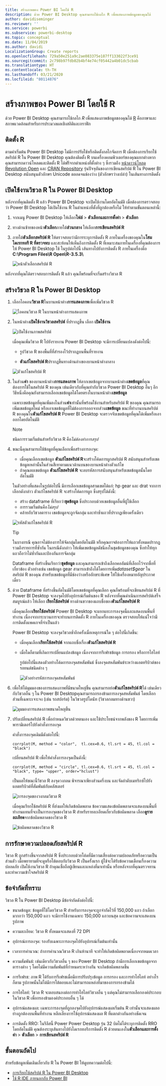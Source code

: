 ```yaml
---
title: สร้างภาพของ Power BI โดยใช้ R
description: ด้วย Power BI Desktop คุณสามารถใช้กลไก R เพื่อแสดงภาพข้อมูลของคุณได้
author: davidiseminger
ms.reviewer: ''
ms.service: powerbi
ms.subservice: powerbi-desktop
ms.topic: conceptual
ms.date: 11/04/2019
ms.author: davidi
LocalizationGroup: Create reports
ms.openlocfilehash: 729a50e251a9c2ae083375e187ff133022f3ce91
ms.sourcegitcommit: 2c798b97fdb02b4bf4e74cf05442a4b01dc5cbab
ms.translationtype: HT
ms.contentlocale: th-TH
ms.lasthandoff: 03/21/2020
ms.locfileid: "80114876"
---
```

# <a name="create-power-bi-visuals-using-r"></a>สร้างภาพของ Power BI โดยใช้ R
ด้วย Power BI Desktop คุณสามารถใช้กลไก *R* เพื่อแสดงภาพข้อมูลของคุณได้ [R](https://mran.revolutionanalytics.com/documents/what-is-r) คือภาษาและสภาพแวดล้อมสำหรับการประมวลผลเชิงสถิติและกราฟิก

## <a name="install-r"></a>ติดตั้ง R
ตามค่าเริ่มต้น Power BI Desktop ไม่มีการปรับใช้หรือติดตั้งกลไกจัดการ R เมื่อต้องการเรียกใช้สคริปต์ R ใน Power BI Desktop คุณต้องติดตั้ง R บนเครื่องคอมพิวเตอร์ของคุณแยกต่างหาก คุณสามารถดาวน์โหลดและติดตั้ง R ได้ฟรีจากตำแหน่งที่ตั้งต่าง ๆ ซึ่งรวมถึง [หน้าดาวน์โหลด Revolution Open](https://mran.revolutionanalytics.com/download/) และ [CRAN Repository](https://cran.r-project.org/bin/windows/base/) รุ่นปัจจุบันของการเขียนสคริปต์ R ใน Power BI Desktop สนับสนุนตัวอักษร Unicode ตลอดจนช่องว่าง (ตัวอักษรว่างเปล่า) ในเส้นทางการติดตั้ง

## <a name="enable-r-visuals-in-power-bi-desktop"></a>เปิดใช้งานวิชวล R ใน Power BI Desktop
หลังจากที่คุณติดตั้ง R แล้ว Power BI Desktop จะเปิดใช้งานโดยอัตโนมัติ เมื่อต้องการตรวจสอบว่า Power BI Desktop ได้เปิดใช้งาน R ในตำแหน่งที่ตั้งที่ถูกต้องหรือไม่ ให้ทำตามขั้นตอนเหล่านี้: 

1. จากเมนู Power BI Desktop ให้เลือก**ไฟล์** > **ตัวเลือกและการตั้งค่า** > **ตัวเลือก** 

2. ทางด้านซ้ายของหน้า**ตัวเลือก**ภายใต้**ส่วนกลาง** ให้เลือก**การเขียนสคริปต์ R** 

3. ภายใต้**ตัวเลือกสคริปต์ R** ให้ตรวจสอบว่ามีการระบุการติดตั้ง R ภายในเครื่องของคุณใน**โฮมไดเรกทอรี R ที่ตรวจพบ** และสะท้อนให้เห็นถึงการติดตั้ง R ที่เหมาะสมภายในเครื่องที่คุณต้องการให้ Power BI Desktop ใช้ ในรูปต่อไปนี้ เส้นทางไปยังการติดตั้ง R ภายในเครื่องคือ **C:\Program Files\R Open\R-3.5.3\\**
   
   ![หน้าตัวเลือกสคริปต์ R](media/desktop-r-visuals/r-visuals-2.png)

หลังจากที่คุณได้ตรวจสอบการติดตั้ง R แล้ว คุณก็พร้อมที่จะเริ่มสร้างวิชวล R

## <a name="create-r-visuals-in-power-bi-desktop"></a>สร้างวิชวล R ใน Power BI Desktop
1. เลือกไอคอน**วิชวล R**ในบานหน้าต่าง**การแสดงภาพ**เพื่อเพิ่มวิชวล R
   
   ![ไอคอนวิชวล R ในบานหน้าต่างการแสดงภาพ](media/desktop-r-visuals/r-visuals-3.png)

2. ในหน้าต่าง**เปิดใช้งานวิชวลสคริปต์** ที่ปรากฏขึ้น เลือก **เปิดใช้งาน**

   ![เปิดใช้งานภาพสคริปต์](media/desktop-r-visuals/r-visuals-10.png)

   เมื่อคุณเพิ่มวิชวล R ไปยังรายงาน Power BI Desktop จะมีการเปลี่ยนแปลงดังต่อไปนี้:
   
   - รูปวิชวล R ของพื้นที่ที่สำรองไว้ปรากฏบนพื้นที่รายงาน
   
   - **ตัวแก้ไขสคริปต์ R**ปรากฏขึ้นทางด้านล่างของบานหน้าต่างกลาง
   
   ![ตัวแก้ไขสคริปต์ R](media/desktop-r-visuals/r-visuals-4.png)

3. ในส่วน**ค่า** ของบานหน้าต่าง**การแสดงภาพ** ให้ลากเขตข้อมูลจากบานหน้าต่าง**เขตข้อมูล**ที่คุณต้องการใช้ในสคริปต์ R ของคุณ เช่นเดียวกับที่คุณทำกับวิชวล Power BI Desktop อื่นๆ อีกวิธีหนึ่งคือคุณยังสามารถเลือกเขตข้อมูลได้โดยตรงในบานหน้าต่าง**เขตข้อมูล**
    
    เฉพาะเขตข้อมูลที่คุณเพิ่มลงในส่วน**ค่า**เท่านั้นที่พร้อมใช้งานสำหรับสคริปต์ R ของคุณ คุณสามารถเพิ่มเขตข้อมูลใหม่ หรือเอาเขตข้อมูลที่ไม่ต้องการออกจากส่วน**เขตข้อมูล** ขณะที่ทำงานบนสคริปต์ R ของคุณใน**ตัวแก้ไขสคริปต์ R** Power BI Desktop จะตรวจจับเขตข้อมูลที่คุณได้เพิ่มหรือเอาออกโดยอัตโนมัติ
   
   > [!NOTE]
   > ชนิดการรวมเริ่มต้นสำหรับวิชวล R คือ*ไม่ต้องทำการสรุป*
   > 
   > 
   
4. ขณะนี้คุณสามารถใช้ข้อมูลที่คุณเลือกเพื่อสร้างการลงจุด: 

    - เมื่อคุณเลือกเขตข้อมูล **ตัวแก้ไขสคริปต์ R**จะสร้างโค้ดการผูกสคริปต์ R สนับสนุนสำหรับเขตข้อมูลเหล่านั้นในส่วนสีเทาตามแนวด้านบนของบานหน้าต่างตัวแก้ไข
    - ถ้าคุณลบเขตข้อมูล **ตัวแก้ไขสคริปต์ R** จะลบรหัสการสนับสนุนสำหรับเขตข้อมูลนั้นโดยอัตโนมัติ
   
   ในตัวอย่างที่แสดงในรูปต่อไปนี้ มีการเลือกเขตข้อมูลสามเขตได้แก่: hp gear และ drat จากการเลือกดังกล่าว ตัวแก้ไขสคริปต์ R จะสร้างโค้ดการผูก ซึ่งสรุปได้ดังนี้:
   
   * สร้าง dataframe ที่เรียกว่า**ชุดข้อมูล** ซึ่งประกอบด้วยเขตข้อมูลอื่นที่ผู้ใช้เลือก
   * การรวมเริ่มต้นคือ*ไม่สรุป*
   * คล้ายกับวิชวลตาราง เขตข้อมูลจะถูกจัดกลุ่ม และทำซ้ำแถวที่ปรากฏเพียงครั้งเดียว
   
   ![รหัสตัวแก้ไขสคริปต์ R](media/desktop-r-visuals/r-visuals-5.png)
   
   > [!TIP]
   > ในบางกรณี คุณอาจไม่ต้องการให้จัดกลุ่มโดยอัตโนมัติ หรือคุณอาจต้องการให้แถวทั้งหมดปรากฏ รวมถึงรายการที่ซ้ำกัน ในกรณีดังกล่าว ให้เพิ่มเขตข้อมูลดัชนีลงในชุดข้อมูลของคุณ ซึ่งทำให้ทุกแถวถือว่าไม่ซ้ำกันและป้องกันการจัดกลุ่ม
   > 
   > 
   
   Dataframe ที่สร้างขึ้นเรียกว่า**ชุดข้อมูล** และคุณสามารถเข้าถึงเลือกคอลัมน์ที่เลือกไว้จากชื่อที่เกี่ยวข้อง ตัวอย่างเช่น เขตข้อมูล gear สามารถเข้าถึงได้โดยการเพิ่ม*dataset$gear* ในสคริปต์ R ของคุณ สำหรับเขตข้อมูลที่มีช่องว่างหรืออักขระพิเศษ ให้ใช้เครื่องหมายอัญประกาศเดี่ยว

5. ด้วย Dataframe ที่สร้างขึ้นอัตโนมัติโดยเขตข้อมูลที่คุณเลือก คุณก็พร้อมที่จะเขียนสคริปต์ R ที่ Power BI Desktop จะลงจุดไปยังอุปกรณ์เริ่มต้นของ R หลังจากที่คุณดำเนินการสคริปต์เสร็จสมบูรณ์แล้ว ให้เลือก **เรียกใช้สคริปต์** ทางด้านขวาของแถบชื่อของ**ตัวแก้ไขสคริปต์ R**
   
    เมื่อคุณเลือก**เรียกใช้สคริปต์** Power BI Desktop จะแยกแยะการลงจุดนี้และแสดงบนพื้นที่ทำงาน เนื่องจากกระบวนการจะทำบนการติดตั้ง R ภายในเครื่องของคุณ ตรวจสอบให้แน่ใจว่ามีการติดตั้งแพคเกจที่จำเป็นแล้ว
   
   Power BI Desktop จะลงจุดวิชวลซ้ำอีกครั้งเมื่อเหตุการณ์ใด ๆ ต่อไปนี้เกิดขึ้น:
   
   * เมื่อคุณเลือก**เรียกใช้สคริปต์** จากแถบชื่อเรื่อง**ตัวแก้ไขสคริปต์ R**
   * เมื่อใดก็ตามที่เกิดการเปลี่ยนแปลงข้อมูล เนื่องจากการรีเฟรชข้อมูล การกรอง หรือการไฮไลท์

     รูปต่อไปนี้แสดงตัวอย่างโค้ดการลงจุดสหสัมพันธ์ ซึ่งลงจุดสหสัมพันธ์ระหว่างแอตทริบิวต์ของรถยนต์ชนิดต่าง ๆ

     ![ตัวอย่างรหัสการลงจุดสหสัมพันธ์](media/desktop-r-visuals/r-visuals-6.png)

6. เพื่อให้ได้มุมมองของการแสดงภาพที่มีขนาดใหญ่ขึ้น คุณสามารถย่อ**ตัวแก้ไขสคริปต์ R**ได้ เช่นเดียวกับวิชวลอื่น ๆ ใน Power BI Desktopคุณสามารถกรองข้ามการลงจุดสหสัมพันธ์ โดยเลือกส่วนที่เฉพาะเจาะจง (เช่น รถสปอร์ต) ในวิชวลรูปโดนัท (วิชวลกลมทางด้านขวา)

    ![มุมมองการแสดงภาพขนาดใหญขึ้น](media/desktop-r-visuals/r-visuals-7.png)

7. ปรับเปลี่ยนสคริปต์ R เพื่อกำหนดวิชวลด้วยตนเอง และใช้ประโยชน์จากพลังของ R โดยการเพิ่มพารามิเตอร์ไปยังคำสั่งการลงจุด

    คำสั่งการลงจุดเดิมมีดังต่อไปนี้:

    ```
    corrplot(M, method = "color",  tl.cex=0.6, tl.srt = 45, tl.col = "black")
    ```

    เปลี่ยนสคริปต์ R เพื่อให้คำสั่งการลงจุดเป็นดังนี้:

    ```
    corrplot(M, method = "circle", tl.cex=0.6, tl.srt = 45, tl.col = "black", type= "upper", order="hclust")
    ```

    เป็นผลให้ขณะนี้วิชวล R ลงจุดวงกลม พิจารณาเพียงส่วนครึ่งบน และจัดลำดับเมทริกซ์ไปยังแอตทริบิวต์ที่สัมพันธ์กับคลัสเตอร์

    ![การลงจุดของวงกลมวิชวล R](media/desktop-r-visuals/r-visuals-8.png)

    เมื่อคุณเรียกใช้สคริปต์ R ที่ส่งผลให้เกิดข้อผิดพลาด ข้อความแสดงข้อผิดพลาดจะแสดงบนพื้นที่ทำงานแทนที่จะเป็นการลงจุดของวิชวล R สำหรับรายละเอียดเกี่ยวกับข้อผิดพลาด เลือก**ดูรายละเอียด**จากข้อผิดพลาดของวิชวล R

    ![ข้อผิดพลาดของวิชวล R](media/desktop-r-visuals/r-visuals-9.png)

## <a name="r-scripts-security"></a>การรักษาความปลอดภัยสคริปต์ R 
วิชวล R ถูกสร้างขึ้นจากสคริปต์ R ซึ่งประกอบด้วยโค้ดที่มีความเสี่ยงต่อความปลอดภัยหรือความเป็นส่วนตัว เมื่อพยายามที่จะดูหรือโต้ตอบกับวิชวล R เป็นครั้งแรก ผู้ใช้จะได้รับข้อความเตือนเรื่องความปลอดภัย เปิดใช้งานวิชวล R ถ้าคุณเชื่อถือผู้เขียนและแหล่งที่มาเท่านั้น หรือหลังจากที่คุณตรวจทานและทำความเข้าใจสคริปต์ R


## <a name="known-limitations"></a>ข้อจำกัดที่ทราบ
วิชวล R ใน Power BI Desktop มีข้อจำกัดดังต่อไปนี้:

* ขนาดข้อมูล: ข้อมูลที่ใช้โดยวิชวล R สำหรับการลงจุดจะถูกจำกัดไว้ที่ 150,000 แถว ถ้าเลือกมากกว่า 150,000 แถว จะมีการใช้งานเฉพาะ 150,000 แถวบนสุด และข้อความจะแสดงบนรูปภาพ

* ความละเอียด: วิชวล R ทั้งหมดจะแสดงที่ 72 DPI

* อุปกรณ์การลงจุด: รองรับเฉพาะการลงจุดไปยังอุปกรณ์เริ่มต้นเท่านั้น 

* เวลาการคำนวณ: ถ้าการคำนวณวิชวล R เกินห้านาที จะทำให้เกิดข้อผิดพลาดเนื่องจากหมดเวลา

* ความสัมพันธ์: เช่นเดียวกับวิชวลอื่น ๆ ของ Power BI Desktop ถ้ามีการเลือกเขตข้อมูลจากตารางต่าง ๆ โดยไม่มีความสัมพันธ์ที่กำหนดระหว่างกัน จะเกิดข้อผิดพลาดขึ้น

* การรีเฟรช: ภาพ R ได้รับการรีเฟรชเมื่อมีการปรับปรุงข้อมูล การกรอง และการทำไฮไลท์ อย่างไรก็ตาม รูปภาพนั้นไม่ได้มีการโต้ตอบและไม่สามารถแหล่งที่มาของการกรองข้ามได้

* การไฮไลท์: วิชวล R จะตอบสนองต่อการทำไฮไลท์วิชวลอื่น ๆ แต่คุณไม่สามารถเลือกองค์ประกอบในวิชวล R เพื่อกรองข้ามองค์ประกอบอื่น ๆ ได้

* อุปกรณ์แสดงผล: เฉพาะการลงจุดที่ถูกลงจุดไปยังอุปกรณ์แสดงผลเริ่มต้น R เท่านั้นจะแสดงผลอย่างถูกต้องบนพื้นที่ทำงาน หลีกเลี่ยงการใช้อุปกรณ์แสดงผล R ที่แตกต่างกันอย่างชัดเจน

* การติดตั้ง RRO: ในรีลีสนี้ Power Power Desktop รุ่น 32 บิตไม่ได้ระบุการติดตั้ง RRO โดยอัตโนมัติ คุณต้องระบุเส้นทางไปยังไดเรกทอรีการติดตั้ง R ด้วยตนเองใน**ตัวเลือกและการตั้งค่า** > **ตัวเลือก** > **การเขียนสคริปต์ R**

## <a name="next-steps"></a>ขั้นตอนถัดไป
สำหรับข้อมูลเพิ่มเติมเกี่ยวกับ R ใน Power BI ให้ดูบทความต่อไปนี้:

* [การเรียกใช้สคริปต์ R ใน Power BI Desktop](desktop-r-scripts.md)
* [ใช้ R IDE ภายนอกกับ Power BI](desktop-r-ide.md)

